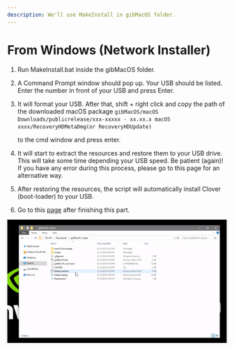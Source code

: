 ```yaml
---
description: We'll use MakeInstall in gibMacOS folder.
---
```


# From Windows \(Network Installer\)

1. Run MakeInstall.bat inside the gibMacOS folder.
2. A Command Prompt window should pop up. Your USB should be listed. Enter the number in front of your USB and press Enter.
3. It will format your USB. After that, shift + right click and copy the path of the downloaded macOS package `gibMacOS/macOS Downloads/publicrelease/xxx-xxxxx - xx.xx.x macOS xxxx/RecoveryHDMetaDmg(or RecoveryHDUpdate)`

    to the cmd window and press enter.

4. It will start to extract the resources and restore them to your USB drive. This will take some time depending your USB speed. Be patient \(again\)! If you have any error during this process, please go to this page for an alternative way.
5. After restoring the resources, the script will automatically install Clover \(boot-loader\) to your USB.
6. Go to this [page](../../../clover-installtion/preparing-the-installer-part-3/configuring-clover-in-windows.md) after finishing this part.

![](../../../.gitbook/assets/ezgif-4-8fa1279bb84c.gif)



